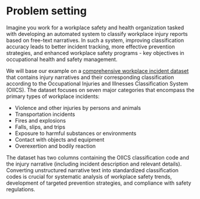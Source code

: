 # Problem setting

Imagine you work for a workplace safety and health organization tasked with developing an automated system to classify workplace injury reports based on free-text narratives. In such a system, improving classification accuracy leads to better incident tracking, more effective prevention strategies, and enhanced workplace safety programs - key objectives in occupational health and safety management.

We will base our example on a [comprehensive workplace incident dataset](https://huggingface.co/datasets/mayerantoine/injury-narrative-coding) that contains injury narratives and their corresponding classification according to the Occupational Injuries and Illnesses Classification System (OIICS). The dataset focuses on seven major categories that encompass the primary types of workplace incidents:

- Violence and other injuries by persons and animals
- Transportation incidents
- Fires and explosions
- Falls, slips, and trips
- Exposure to harmful substances or environments
- Contact with objects and equipment
- Overexertion and bodily reaction

The dataset has two columns containing the OIICS classification code and the injury narrative (including incident description and relevant details). Converting unstructured narrative text into standardized classification codes is crucial for systematic analysis of workplace safety trends, development of targeted prevention strategies, and compliance with safety regulations.